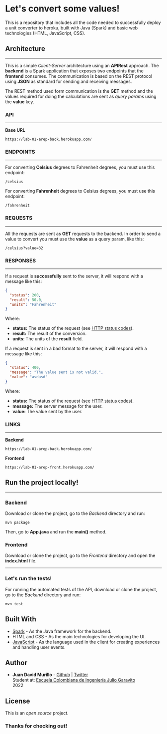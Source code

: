 # Let's convert some values!

This is a repository that includes all the code needed to successfully deploy a unit converter to heroku, built with Java (Spark) and basic web technologies (HTML, JavaScript, CSS).

## Architecture

---

This is a simple _Client-Server_ architecture using an **APIRest** approach. The **backend** is a Spark application that exposes two endpoints that the **frontend** consumes. The communication is based on the REST protocol using **JSON** as standard for sending and receiving messages.

The REST method used form communication is the **GET** method and the values required for doing the calculations are sent as _query params_ using the **value** key.

### API

---

**Base URL**

```url
https://lab-01-arep-back.herokuapp.com/
```

### ENDPOINTS

---

For converting **Celsius** degrees to Fahrenheit degrees, you must use this endpoint:

```url
/celsius
```

For converting **Fahrenheit** degrees to Celsius degrees, you must use this endpoint:

```url
/fahrenheit
```

### REQUESTS

---

All the requests are sent as **GET** requests to the backend. In order to send a value to convert you must use the **value** as a query param, like this:

```url
/celsius?value=32
```

### RESPONSES

---

If a request is **successfully** sent to the server, it will respond with a message like this:

```json
{
  "status": 200,
  "result": 50.0,
  "units": "Fahrenheit"
}
```

Where:

- **status:** The status of the request (see [HTTP status codes](https://developer.mozilla.org/es/docs/Web/HTTP/Status)).
- **result:** The result of the conversion.
- **units**: The units of the **result** field.

If a request is sent in a bad format to the server, it will respond with a message like this:

```json
{
  "status": 400,
  "message": "The value sent is not valid.",
  "value": "asdasd"
}
```

Where:

- **status:** The status of the request (see [HTTP status codes](https://developer.mozilla.org/es/docs/Web/HTTP/Status)).
- **message:** The server message for the user.
- **value:** The value sent by the user.

### LINKS

---

**Backend**

```url
https://lab-01-arep-back.herokuapp.com/
```

**Frontend**

```url
https://lab-01-arep-front.herokuapp.com/
```

## Run the project locally!

---

### Backend

Download or clone the project, go to the _Backend_ directory and run:

```url
mvn package
```

Then, go to **App.java** and run the **main()** method.

### Frontend

Download or clone the project, go to the _Frontend_ directory and open the **index.html** file.

---

### Let's run the tests!

For running the automated tests of the API, download or clone the project, go to the _Backend_ directory and run:

```url
mvn test
```

## Built With

- [Spark](https://sparkjava.com/) - As the Java framework for the backend.
- HTML and CSS - As the main technologies for developing the UI.
- [JavaScript](https://developer.mozilla.org/es/docs/Web/JavaScript) - As the language used in the client for creating experiences and handling user events.

## Author

- **Juan David Murillo** - [Github](https://github.com/juancho20sp) | [Twitter](https://twitter.com/juancho20sp)<br/>
  Student at: [Escuela Colombiana de Ingeniería Julio Garavito](https://www.escuelaing.edu.co/es/) <br/>
  2022

## License

This is an _open source_ project.

### Thanks for checking out!
